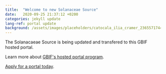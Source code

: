 ```yaml
---
title:  "Welcome to new Solanaceae Source"
date:   2020-09-25 21:37:12 +0200
categories: jekyll update
lang-ref: portal update
background: /assets/images/placeholders/catocala_ilia_cramer_2365571744.jpg
---
```

The Solanacaeae Source is being updated and transfered to this GBIF hosted portal.

Learn more about [GBIF's hosted portal program](https://www.gbif.org/composition/3kQFinjwHbCGZeLb5OhwN2/gbif-hosted-portals).

[Apply for a portal today](https://www.gbif.org/composition/7zgSnALNuD1OvzanAUPG4z/hosted-portals-application-form).



